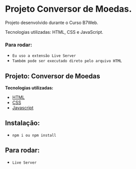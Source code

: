 # Projeto Conversor de Moedas.

Projeto desenvolvido durante o Curso B7Web. 

Tecnologias utilizadas: HTML, CSS e JavaScript.

<!-- ### Instalação:

- `npm install` -->

### Para rodar:

- `Eu uso a extensão Live Server`
- `Também pode ser executado direto pelo arquivo HTML`

## Projeto: Conversor de Moedas

**Tecnologias utilizadas:**

- [HTML]()
- [CSS]()
- [Javascript]()

## Instalação:

- `npm i ou npm install`

## Para rodar:

- `Live Server`